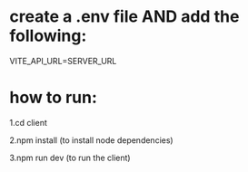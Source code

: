 # create a .env file AND add the following: 

VITE_API_URL=SERVER_URL

# how to run:

1.cd client

2.npm install (to install node dependencies)

3.npm run dev (to run the client)